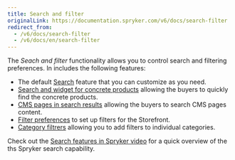 ```yaml
---
title: Search and filter
originalLink: https://documentation.spryker.com/v6/docs/search-filter
redirect_from:
  - /v6/docs/search-filter
  - /v6/docs/en/search-filter
---
```


The *Seach and filter* functionality allows you to control search and filtering preferences. In includes the following features: 

* The default [Search](https://documentation.spryker.com/docs/search) feature that you can customize as you need.
* [Search and widget for concrete products](https://documentation.spryker.com/docs/search-widget-for-concrete-products) allowing the buyers to quickly find the concrete products.
* [CMS pages in search results](https://documentation.spryker.com/docs/cms-pages-in-search-results) allowing the buyers to search CMS pages content.
* [Filter preferences](https://documentation.spryker.com/docs/filter-preferences) to set up filters for the Storefront.
* [Category filtrers](https://documentation.spryker.com/docs/category-filters) allowing you to add filters to individual categories.


Check out the [Search features in Spryker video](https://training.spryker.com/pages/spryker-tv?wchannelid=papy2tx2f6&wmediaid=u30c0bmd1m) for a quick overview of the ths Spryker search capability.
   
